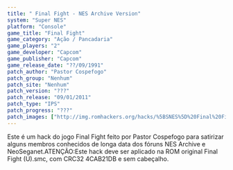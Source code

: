 ```yaml
---
title: " Final Fight - NES Archive Version"
system: "Super NES"
platform: "Console"
game_title: "Final Fight"
game_category: "Ação / Pancadaria"
game_players: "2"
game_developer: "Capcom"
game_publisher: "Capcom"
game_release_date: "??/09/1991"
patch_author: "Pastor Cospefogo"
patch_group: "Nenhum"
patch_site: "Nenhum"
patch_version: "???"
patch_release: "09/01/2011"
patch_type: "IPS"
patch_progress: "???"
patch_images: ["http://img.romhackers.org/hacks/%5BSNES%5D%20Final%20Fight%20-%20NES%20Archive%20Version%20-%20Partor%20Cospefogo%20-%201.png","http://img.romhackers.org/hacks/%5BSNES%5D%20Final%20Fight%20-%20NES%20Archive%20Version%20-%20Partor%20Cospefogo%20-%202.png","http://img.romhackers.org/hacks/%5BSNES%5D%20Final%20Fight%20-%20NES%20Archive%20Version%20-%20Partor%20Cospefogo%20-%203.png"]
---
```

Este é um hack do jogo Final Fight feito por Pastor Cospefogo para satirizar alguns membros conhecidos de longa data dos fóruns NES Archive e NeoSeganet.ATENÇÃO:Este hack deve ser aplicado na ROM original Final Fight (U).smc, com CRC32 4CAB21DB e sem cabeçalho.